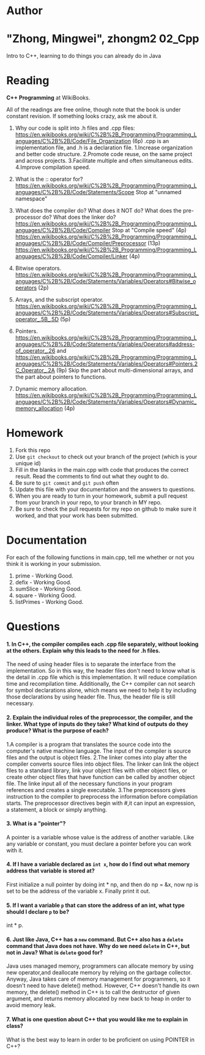 Author
==========
"Zhong, Mingwei", zhongm2
02_Cpp
======

Intro to C++, learning to do things you can already do in Java

Reading
=======

**C++ Programming** at WikiBooks.

All of the readings are free online, though note that the book is under constant revision. If something looks crazy, ask me about it.

1. Why our code is split into .h files and .cpp files: https://en.wikibooks.org/wiki/C%2B%2B_Programming/Programming_Languages/C%2B%2B/Code/File_Organization (6p)
.cpp is an implementation file, and .h is a declaration file.
1.Increase organization and better code structure.
2.Promote code reuse, on the same project and across projects.
3.Facilitate multiple and often simultaneous edits.
4.Improve compilation speed.


2. What is the :: operator for? https://en.wikibooks.org/wiki/C%2B%2B_Programming/Programming_Languages/C%2B%2B/Code/Statements/Scope Stop at "unnamed namespace"
3. What does the compiler do? What does it NOT do? What does the pre-processor do? What does the linker do? https://en.wikibooks.org/wiki/C%2B%2B_Programming/Programming_Languages/C%2B%2B/Code/Compiler Stop at "Compile speed" (4p) https://en.wikibooks.org/wiki/C%2B%2B_Programming/Programming_Languages/C%2B%2B/Code/Compiler/Preprocessor (13p) https://en.wikibooks.org/wiki/C%2B%2B_Programming/Programming_Languages/C%2B%2B/Code/Compiler/Linker (4p)
4. Bitwise operators. https://en.wikibooks.org/wiki/C%2B%2B_Programming/Programming_Languages/C%2B%2B/Code/Statements/Variables/Operators#Bitwise_operators (2p)
5. Arrays, and the subscript operator. https://en.wikibooks.org/wiki/C%2B%2B_Programming/Programming_Languages/C%2B%2B/Code/Statements/Variables/Operators#Subscript_operator_.5B_.5D (5p)
6. Pointers. https://en.wikibooks.org/wiki/C%2B%2B_Programming/Programming_Languages/C%2B%2B/Code/Statements/Variables/Operators#address-of_operator_.26 and https://en.wikibooks.org/wiki/C%2B%2B_Programming/Programming_Languages/C%2B%2B/Code/Statements/Variables/Operators#Pointers.2C_Operator_.2A (9p) Skip the part about multi-dimensional arrays, and the part about pointers to functions.
7. Dynamic memory allocation. https://en.wikibooks.org/wiki/C%2B%2B_Programming/Programming_Languages/C%2B%2B/Code/Statements/Variables/Operators#Dynamic_memory_allocation (4p)

Homework
========

1. Fork this repo
2. Use `git checkout` to check out your branch of the project (which is your unique id)
3. Fill in the blanks in the main.cpp with code that produces the correct result. Read the comments to find out what they ought to do.
4. Be sure to `git commit` and `git push` often
5. Update this file with your documentation and the answers to questions.
6. When you are ready to turn in your homework, submit a pull request from your branch in your repo, to your branch in MY repo.
7. Be sure to check the pull requests for my repo on github to make sure it worked, and that your work has been submitted.

Documentation
=========

For each of the following functions in main.cpp, tell me whether or not you think it is working in your submission.

1. prime - Working Good.
2. defix - Working Good.
3. sumSlice - Working Good.
4. square - Working Good.
5. listPrimes - Working Good.

Questions
=======

#### 1. In C++, the compiler compiles each .cpp file separately, without looking at the others. Explain why this leads to the need for .h files.

The need of using header files is to separate the interface from the implementation. So in this way, the header files don't need to know what is the detail in
.cpp file which is this implementation. It will reduce compilation time and 
recompilation time. Additionally, the C++ compiler can not search for symbol 
declarations alone, which means we need to help it by including those declarations by using header file. Thus, the header file is still necessary.


#### 2. Explain the individual roles of the preprocessor, the compiler, and the linker. What type of inputs do they take? What kind of outputs do they produce? What is the purpose of each?

1.A compiler is a program that translates the source code into the computer's
native machine language. The input of the compiler is source files and the 
output is object files.
2.The linker comes into play after the compiler converts source files into
object files. The linker can link the object files to a standard library, link your object files with other object files, or create other object files that have function can be called by another object file. The linke input all of the
necessary functions in your program references and creates a single executable.
3.The preprocessors gives instruction to the compiler to preprocess the 
information before compilation starts. The preprocessor directives begin with #,it can input an expression, a statement, a block or simply anything.


#### 3. What is a "pointer"?

A pointer is a variable whose value is the address of another variable. Like 
any variable or constant, you must declare a pointer before you can work with
it.

#### 4. If I have a variable declared as `int x`, how do I find out what memory address that variable is stored at?

First initialize a null pointer by doing int * np, and then do np = &x, now np
is set to be the address of the variable x. Finally print it out.

#### 5. If I want a variable `p` that can store the address of an int, what type should I declare `p` to be?

int * p.

#### 6. Just like Java, C++ has a `new` command. But C++ also has a `delete` command that Java does not have. Why do we need `delete` in C++, but not in Java? What is `delete` good for?

Java uses managed memory, programmers can allocate memory by using new operator,and deallocate memory by relying on the garbage collector. Anyway, Java takes
care of memory management for programmers, so it doesn't need to have delete()
method. However, C++ doesn't handle its own memory, the delete() method in 
C++ is to call the destructor of given argument, and returns memory allocated by new back to heap in order to avoid memory leak. 


#### 7. What is one question about C++ that you would like me to explain in class?

What is the best way to learn in order to be proficient on using POINTER in C++?




